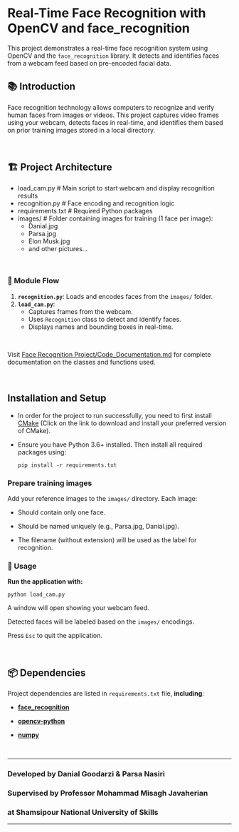 # **Real-Time Face Recognition with OpenCV and face_recognition**

This project demonstrates a real-time face recognition system using OpenCV and the `face_recognition` library. It detects and identifies faces from a webcam feed based on pre-encoded facial data.

## **📚 Introduction**

Face recognition technology allows computers to recognize and verify human faces from images or videos. This project captures video frames using your webcam, detects faces in real-time, and identifies them based on prior training images stored in a local directory.

<br>

## **🏗️ Project Architecture**

- load_cam.py # Main script to start webcam and display recognition results
- recognition.py # Face encoding and recognition logic
- requirements.txt # Required Python packages
- images/ # Folder containing images for training (1 face per image):
  - Danial.jpg
  - Parsa.jpg
  - Elon Musk.jpg
  - and other pictures...

<br>

### **🔄 Module Flow**

1. **`recognition.py`**: Loads and encodes faces from the `images/` folder.
2. **`load_cam.py`**:
   - Captures frames from the webcam.
   - Uses `Recognition` class to detect and identify faces.
   - Displays names and bounding boxes in real-time.

<br>  

Visit [Face Recognition Project/Code_Documentation.md](Code_Documentation.md) for complete documentation on the classes and functions used.

<br>

## **Installation and Setup**
- In order for the project to run successfully, you need to first install [CMake](https://cmake.org/download/) (Click on the link to download and install your preferred version of CMake).

- Ensure you have Python 3.6+ installed. Then install all required packages using:

    ```shell
    pip install -r requirements.txt
    ```

### **Prepare training images**

Add your reference images to the `images/` directory. Each image:

- Should contain only one face.

- Should be named uniquely (e.g., Parsa.jpg, Danial.jpg).

- The filename (without extension) will be used as the label for recognition.


### **🚀 Usage**

**Run the application with:**
```shell
python load_cam.py
```
A window will open showing your webcam feed.

Detected faces will be labeled based on the `images/` encodings.

Press `Esc` to quit the application.

<br>

## **📦 Dependencies**
Project dependencies are listed in `requirements.txt` file, **including**:

- **[face_recognition](https://github.com/ageitgey/face_recognition)**

- **[opencv-python](https://pypi.org/project/opencv-python/)**

- **[numpy](https://numpy.org/)**

<br>

----
### Developed by Danial Goodarzi & Parsa Nasiri

### Supervised by Professor Mohammad Misagh Javaherian

### at Shamsipour National University of Skills
----

